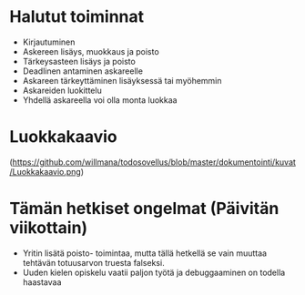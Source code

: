 # Halutut toiminnat

* Kirjautuminen
* Askereen lisäys, muokkaus ja poisto
* Tärkeysasteen lisäys ja poisto
* Deadlinen antaminen askareelle
* Askareen tärkeyttäminen lisäyksessä tai myöhemmin
* Askareiden luokittelu
* Yhdellä askareella voi olla monta luokkaa

# Luokkakaavio

(https://github.com/willmana/todosovellus/blob/master/dokumentointi/kuvat/Luokkakaavio.png)

# Tämän hetkiset ongelmat (Päivitän viikottain)

* Yritin lisätä poisto- toimintaa, mutta tällä hetkellä se vain muuttaa tehtävän totuusarvon truesta falseksi. 
* Uuden kielen opiskelu vaatii paljon työtä ja debuggaaminen on todella haastavaa
